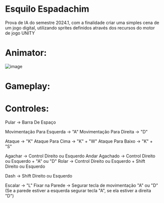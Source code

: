 # Esquilo Espadachim
  Prova de IA do semestre 2024.1, com a finalidade criar uma simples cena de um jogo digital, utilizando sprites definidos através dos recursos do motor de jogo UNITY

# Animator:

![image](https://github.com/Costards2/Esquilo-Espadachim/assets/100092162/c153f3d8-f98d-416e-a22a-fcb48b17e482)

# Gameplay:



# Controles:

  Pular -> Barra De Espaço 
  
  Movimentação Para Esquerda -> "A"
  Movimentação Para Direita -> "D"
  
  Ataque -> "K" 
  Ataque Para Cima -> "K" + "W"
  Ataque Para Baixo -> "K" + "S"
  
  Agachar -> Control Direito ou Esquerdo 
  Andar Agachado -> Control Direito ou Esquerdo + "A" ou "D"
  Rolar -> Control Direito ou Esquerdo + Shift Direito ou Esquerdo

  Dash -> Shift Direito ou Esquerdo
  
  Escalar -> "L"
  Fixar na Parede -> Segurar tecla de movimentação "A" ou "D" (Se a parede estiver a esquerda segurar tecla "A", se ela estiver a direita "D")
  


